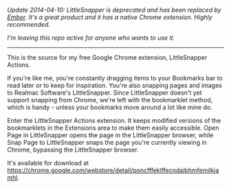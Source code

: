 _Update 2014-04-10: LittleSnapper is deprecated and has been replaced by [Ember](http://realmacsoftware.com/ember). It's a great product and it has a native Chrome extension. Highly recommended._

_I'm leaving this repo active for anyone who wants to use it._

---

This is the source for my free Google Chrome extension, LittleSnapper Actions.

If you're like me, you're constantly dragging items to your Bookmarks bar to read later or to keep for inspiration. You're also snapping pages and images to Realmac Software's LittleSnapper. Since LittleSnapper doesn't yet support snapping from Chrome, we're left with the bookmarklet method, which is handy - unless your bookmarks move around a lot like mine do.

Enter the LittleSnapper Actions extension. It keeps modified versions of the bookmarklets in the Extensions area to make them easily accessible. Open Page in LittleSnapper opens the page in the LittleSnapper browser, while Snap Page to LittleSnapper snaps the page you're currently viewing in Chrome, bypassing the LittleSnapper browser.

It's available for download at https://chrome.google.com/webstore/detail/poncfffeklffecndajbhmfemilkjamhl.
